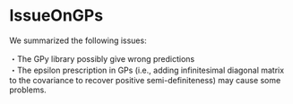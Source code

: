 # IssueOnGPs

We summarized the following issues:  

・The GPy library possibly give wrong predictions   
・The epsilon prescription in GPs (i.e., adding infinitesimal diagonal matrix to the covariance to recover positive semi-definiteness) may cause some problems.  

